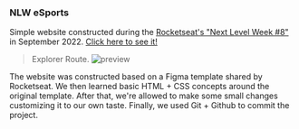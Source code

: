 ### NLW eSports
Simple website constructed during the <a href="https://lp.rocketseat.com.br/nlw">Rocketseat's "Next Level Week #8"</a> in September 2022. <a href="https://lknknm.github.io/nlw-explorer/"> Click here to see it!</a>

> Explorer Route.
![preview](./.github/preview.png)

The website was constructed based on a Figma template shared by Rocketseat. We then learned basic HTML + CSS concepts around the original template. After that, we're allowed to make some small changes customizing it to our own taste. Finally, we used Git + Github to commit the project.
